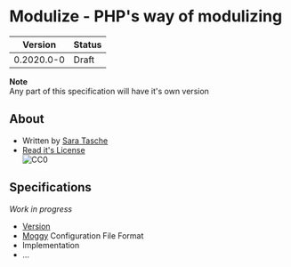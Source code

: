 # Modulize - PHP's way of modulizing

|   Version   |  Status  |
| ----------- | -------- |
|  0.2020.0-0 |  Draft   |

**Note** \
  Any part of this specification will have it's own version

## About

- Written by [Sara Tasche](https://github.com/sa-tasche)
- [Read it's License](LICENSE) \
  ![CC0](https://licensebuttons.net/p/88x31.png)

## Specifications
*Work in progress*

- [Version](about_version.md)
- [Moggy](moggy.md) Configuration File Format
- Implementation
- ...
